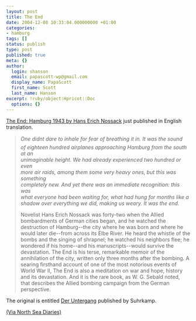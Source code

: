 ```yaml
---
layout: post
title: The End
date: 2004-12-08 10:33:04.000000000 +01:00
categories:
- hamburg
tags: []
status: publish
type: post
published: true
meta: {}
author:
  login: shanson
  email: papascott-wp@gmail.com
  display_name: PapaScott
  first_name: Scott
  last_name: Hanson
excerpt: !ruby/object:Hpricot::Doc
  options: {}
---
```

<p><a title="The End: Hamburg 1943 by Hans Erich Nossack" href="http://www.press.uchicago.edu/cgi-bin/hfs.cgi/00/16499.ctl">The End: Hamburg 1943 by Hans Erich Nossack</a> just published in English translation. </p>
<blockquote><p><em>One didnt dare to inhale for fear of breathing it in. It was the sound<br />
of eighteen hundred airplanes approaching Hamburg from the south at an<br />
unimaginable height. We had already experienced two hundred or even<br />
more air raids, among them some very heavy ones, but this was something<br />
completely new. And yet there was an immediate recognition: this was<br />
what everyone had been waiting for, what had hung for months like a<br />
shadow over everything we did, making us weary. It was the end.</em></p>
<p>Novelist Hans Erich Nossack was forty-two when the Allied bombardments of German cities began, and he watched the destruction of Hamburg--the city where he was born and where he would later die--from across its Elbe River. He heard the whistle of the bombs and the singing of shrapnel; he watched his neighbors flee; he wondered if his home--and his manuscripts--would survive the devastation. The End is his terse, remarkable memoir of the annihilation of the city, written only three months after the bombing. A searing firsthand account of one of the most notorious events of World War II, The End is also a meditation on war and hope, history and its devastation. And it is the rare book, as W. G. Sebald noted, that describes the Allied bombing campaign from the German perspective.</p></blockquote>
<p>The original is entitled <a href="http://www.amazon.de/exec/obidos/ASIN/3518015230">Der Untergang</a> published by Suhrkamp.</p>
<p><a title="North Sea Diaries - A weblog of European politics" href="http://www.north-sea.net/archives/230">(Via North Sea Diaries)</a></p>
